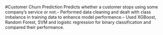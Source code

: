  #Customer Churn Prediction
 Predicts whether a customer stops using some company’s service or not.– Performed data cleaning and dealt with class imbalance in training data to enhance model performance.– Used XGBoost, Random Forest, SVM and logistic regression for binary classification and compared their performance.
